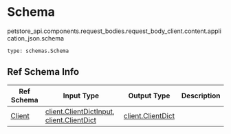 # Schema
petstore_api.components.request_bodies.request_body_client.content.application_json.schema
```
type: schemas.Schema
```

## Ref Schema Info
Ref Schema | Input Type | Output Type | Description
---------- | ---------- | ----------- | ------------
[Client](client.md) | [client.ClientDictInput](../../../../components/schema/client.md#clientdictinput), [client.ClientDict](../../../../components/schema/client.md#clientdict) | [client.ClientDict](../../../../components/schema/client.md#clientdict) |
